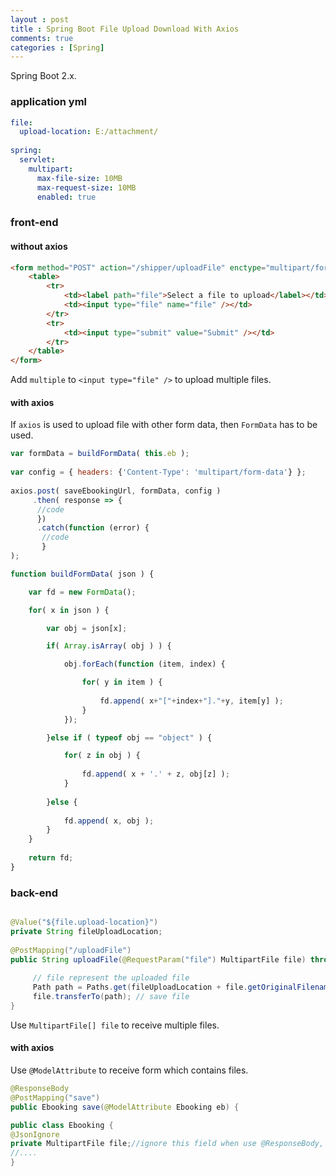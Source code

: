 ```yaml
---
layout : post
title : Spring Boot File Upload Download With Axios
comments: true
categories : [Spring]
---
```


Spring Boot 2.x.

### application yml

```yml
file:
  upload-location: E:/attachment/
    
spring:
  servlet:
    multipart:
      max-file-size: 10MB
      max-request-size: 10MB
      enabled: true
```

### front-end

#### without axios

```html
<form method="POST" action="/shipper/uploadFile" enctype="multipart/form-data">
    <table>
        <tr>
            <td><label path="file">Select a file to upload</label></td>
            <td><input type="file" name="file" /></td>
        </tr>
        <tr>
            <td><input type="submit" value="Submit" /></td>
        </tr>
    </table>
</form>
```

Add `multiple` to `<input type="file" />` to upload multiple files.

#### with axios

If `axios` is used to upload file with other form data, then `FormData` has to be used.

```javascript
var formData = buildFormData( this.eb );
		        	  
var config = { headers: {'Content-Type': 'multipart/form-data'} };
		        	  
axios.post( saveEbookingUrl, formData, config )
     .then( response => {	                	  
      //code    			        	  
      })
      .catch(function (error) {
       //code
       }
);
```

```javascript
function buildFormData( json ) {

	var fd = new FormData();

	for( x in json ) {

	    var obj = json[x];

	    if( Array.isArray( obj ) ) {

	        obj.forEach(function (item, index) {

	            for( y in item ) {
	        	  
	                fd.append( x+"["+index+"]."+y, item[y] );
	            }
	        });

	    }else if ( typeof obj == "object" ) {

	        for( z in obj ) {
	        	
	        	fd.append( x + '.' + z, obj[z] );
	        }
	        
	    }else {
	      
	    	fd.append( x, obj );
	    }
	}
	  
    return fd;
}
```

### back-end

```java

@Value("${file.upload-location}")
private String fileUploadLocation;
  
@PostMapping("/uploadFile")
public String uploadFile(@RequestParam("file") MultipartFile file) throws IllegalStateException, IOException {
	   
     // file represent the uploaded file
     Path path = Paths.get(fileUploadLocation + file.getOriginalFilename());
     file.transferTo(path); // save file
}
```

Use `MultipartFile[] file` to receive multiple files.

#### with axios

Use `@ModelAttribute` to receive form which contains files.

```java
@ResponseBody
@PostMapping("save")
public Ebooking save(@ModelAttribute Ebooking eb) {
```

```java
public class Ebooking {
@JsonIgnore
private MultipartFile file;//ignore this field when use @ResponseBody, otherwise jackson will throw no serializer found error
//....
}
```
